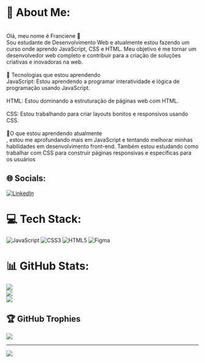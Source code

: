 # 💫 About Me:
<br>Olá, meu nome é Franciene 👋<br>Sou estudante de Desenvolvimento Web e atualmente estou fazendo um curso onde aprendo JavaScript, CSS e HTML. Meu objetivo é me tornar um desenvolvedor web completo e contribuir para a criação de soluções criativas e inovadoras na web.<br><br>🚀 Tecnologias que estou aprendendo<br>JavaScript: Estou aprendendo a programar interatividade e lógica de programação usando JavaScript.<br><br>HTML: Estou dominando a estruturação de páginas web com HTML.<br><br>CSS: Estou trabalhando para criar layouts bonitos e responsivos usando CSS.<br><br>🌱O que estou aprendendo atualmente<br>, estou me aprofundando mais em JavaScript e tentando melhorar minhas habilidades em desenvolvimento front-end. Também estou estudando como trabalhar com CSS para construir páginas responsivas e específicas para os usuários


## 🌐 Socials:
[![LinkedIn](https://img.shields.io/badge/LinkedIn-%230077B5.svg?logo=linkedin&logoColor=white)](https://linkedin.com/in/franciene-raiane-99007124/) 

# 💻 Tech Stack:
![JavaScript](https://img.shields.io/badge/javascript-%23323330.svg?style=for-the-badge&logo=javascript&logoColor=%23F7DF1E) ![CSS3](https://img.shields.io/badge/css3-%231572B6.svg?style=for-the-badge&logo=css3&logoColor=white) ![HTML5](https://img.shields.io/badge/html5-%23E34F26.svg?style=for-the-badge&logo=html5&logoColor=white) ![Figma](https://img.shields.io/badge/figma-%23F24E1E.svg?style=for-the-badge&logo=figma&logoColor=white)
# 📊 GitHub Stats:
![](https://github-readme-stats.vercel.app/api?username=FrancieneRaiane&theme=dark&hide_border=false&include_all_commits=false&count_private=false)<br/>
![](https://nirzak-streak-stats.vercel.app/?user=FrancieneRaiane&theme=dark&hide_border=false)<br/>
![](https://github-readme-stats.vercel.app/api/top-langs/?username=FrancieneRaiane&theme=dark&hide_border=false&include_all_commits=false&count_private=false&layout=compact)

## 🏆 GitHub Trophies
![](https://github-profile-trophy.vercel.app/?username=FrancieneRaiane&theme=radical&no-frame=false&no-bg=true&margin-w=4)

---
[![](https://visitcount.itsvg.in/api?id=FrancieneRaiane&icon=0&color=0)](https://visitcount.itsvg.in)

<!-- Proudly created with GPRM ( https://gprm.itsvg.in ) -->
